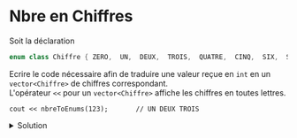 # Nbre en Chiffres

Soit la déclaration

~~~cpp
enum class Chiffre { ZERO,  UN,  DEUX,  TROIS,  QUATRE,  CINQ,  SIX,  SEPT,  HUIT,  NEUF };
~~~

Ecrire le code nécessaire afin de traduire une valeur reçue en `int` en un `vector<Chiffre>` de chiffres correspondant.<br>
L'opérateur `<<` pour un `vector<Chiffre>` affiche les chiffres en toutes lettres.

~~~
cout << nbreToEnums(123);       // UN DEUX TROIS
~~~

<details>
<summary>Solution</summary>

~~~cpp
enum class Chiffre { ZERO,  UN,  DEUX,  TROIS,  QUATRE,  CINQ,  SIX,  SEPT,  HUIT,  NEUF };
array      CHIFFRE {"ZERO","UN","DEUX","TROIS","QUATRE","CINQ","SIX","SEPT","HUIT","NEUF" };

ostream& operator<< (ostream& os, Chiffre chiffre) {
   cout << CHIFFRE[size_t(chiffre)];
   return os;
}

ostream& operator<< (ostream& os, span<const Chiffre> tab) {
   for (size_t i = 0; i < tab.size(); ++i) {
      if (i) cout << " ";
      cout << tab[i];
   }
   return os;
}

vector<Chiffre> nbreToEnums(int valeur) {

   vector<Chiffre> result((size_t)log10(valeur) + 1);
   size_t i = result.size() - 1;

   do {
      result.at(i--) = ( Chiffre(valeur % 10) );
      valeur /= 10;
   } while (valeur);

   return result;
}
~~~

-----------------------------------------------------

</details>
